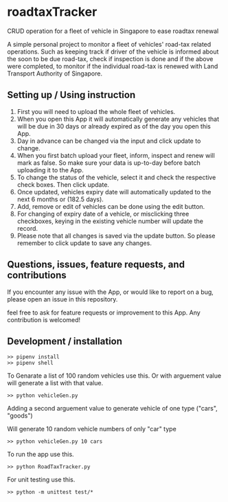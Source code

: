 # roadtaxTracker
CRUD operation for a fleet of vehicle in Singapore to ease roadtax renewal

A simple personal project to monitor a fleet of vehicles' road-tax related operations. Such as keeping track if driver of the vehicle is informed about the soon to be due road-tax, check if inspection is done and if the above were completed, to monitor if the individual road-tax is renewed with Land Transport Authority of Singapore.

## Setting up / Using instruction
1. First you will need to upload the whole fleet of vehicles.
2. When you open this App it will automatically generate any vehicles that will be due in 30 days or already expired as of the day you open this App.
3. Day in advance can be changed via the input and click update to change.
4. When you first batch upload your fleet, inform, inspect and renew will mark as false. So make sure your data is up-to-day before batch uploading it to the App.
5. To change the status of the vehicle, select it and check the respective check boxes. Then click update.
6. Once updated, vehicles expiry date will automatically updated to the next 6 months or (182.5 days).
7. Add, remove or edit of vehicles can be done using the edit button.
8. For changing of expiry date of a vehicle, or misclicking three checkboxes, keying in the existing vehicle number will update the record.
9. Please note that all changes is saved via the update button. So please remember to click update to save any changes.

## Questions, issues, feature requests, and contributions
If you encounter any issue with the App, or would like to report on a bug, please open an issue in this repository.

feel free to ask for feature requests or improvement to this App. Any contribution is welcomed!

## Development / installation
```
>> pipenv install
>> pipenv shell

```
To Genarate a list of 100 random vehicles use this. Or with arguement value will generate a list with that value.
```
>> python vehicleGen.py
```
Adding a second arguement value to generate vehicle of one type ("cars", "goods")

Will generate 10 random vehicle numbers of only "car" type
```
>> python vehicleGen.py 10 cars
```


To run the app use this.
```
>> python RoadTaxTracker.py
```

For unit testing use this.
```
>> python -m unittest test/*
```
